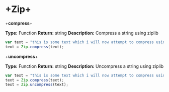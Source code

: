# +Zip+


+**compress**+

**Type:** Function
**Return:** string
**Description:** Compress a string using ziplib

```javascript
var text = "this is some text which i will now attempt to compress using ziplib";
text = Zip.compress(text);
```

+**uncompress**+

**Type:** Function
**Return:** string
**Description:** Uncompress a string using ziplib

```javascript
var text = "this is some text which i will now attempt to compress using ziplib";
text = Zip.compress(text);
text = Zip.uncompress(text);
```